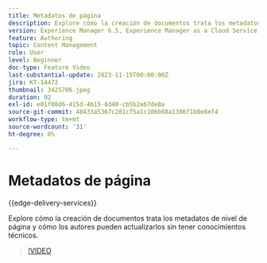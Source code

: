 ```yaml
---
title: Metadatos de página
description: Explore cómo la creación de documentos trata los metadatos de página.
version: Experience Manager 6.5, Experience Manager as a Cloud Service
feature: Authoring
topic: Content Management
role: User
level: Beginner
doc-type: Feature Video
last-substantial-update: 2023-11-15T00:00:00Z
jira: KT-14472
thumbnail: 3425706.jpeg
duration: 92
exl-id: e01f08d6-415d-4b15-8d40-cb5b2eb7de8a
source-git-commit: 48433a5367c281cf5a1c106b08a1306f1b0e8ef4
workflow-type: tm+mt
source-wordcount: '31'
ht-degree: 0%

---
```


# Metadatos de página

{{edge-delivery-services}}

Explore cómo la creación de documentos trata los metadatos de nivel de página y cómo los autores pueden actualizarlos sin tener conocimientos técnicos.

>[!VIDEO](https://video.tv.adobe.com/v/3438068/?learn=on&captions=spa)
